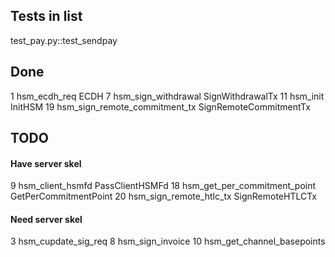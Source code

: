 ## Tests in list

test_pay.py::test_sendpay

## Done

1   hsm_ecdh_req						ECDH
7   hsm_sign_withdrawal					SignWithdrawalTx
11  hsm_init							InitHSM
19  hsm_sign_remote_commitment_tx		SignRemoteCommitmentTx

## TODO

#### Have server skel

9   hsm_client_hsmfd					PassClientHSMFd
18  hsm_get_per_commitment_point		GetPerCommitmentPoint
20  hsm_sign_remote_htlc_tx				SignRemoteHTLCTx

#### Need server skel

3   hsm_cupdate_sig_req
8   hsm_sign_invoice
10  hsm_get_channel_basepoints

